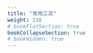 ```yaml
---
title: "常用工具"
weight: 210
# bookFlatSection: true   
bookCollapseSection: true
# bookHidden: true
---
```


<br>